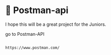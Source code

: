 # 📘 Postman-api
I hope this will be a great project for the Juniors.

go to Postman-API
```

https://www.postman.com/
